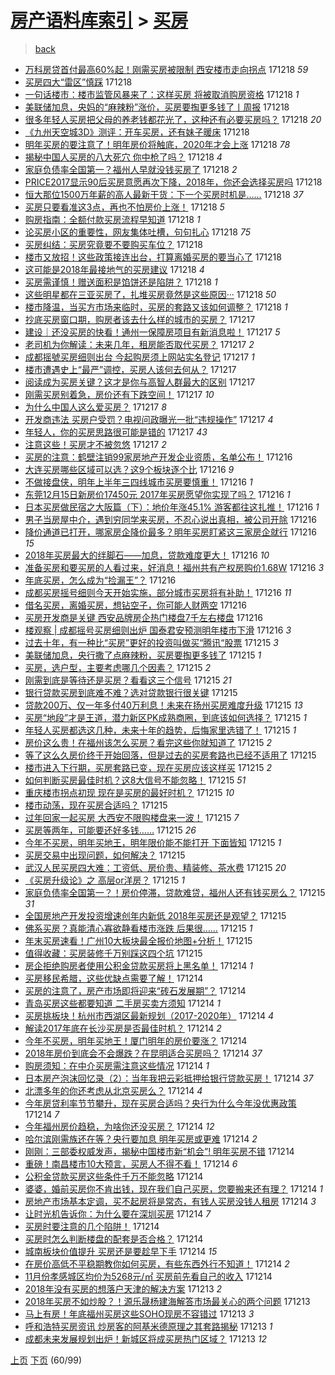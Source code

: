 [房产语料库索引](../../README.md)  > [买房](买房.md)
====
> [back](../README.md)

- [万科房贷首付最高60%起！刚需买房被限制 西安楼市走向拐点](http://jkwz.applinzi.com/ittc/7048409667221324817.html#%E4%B8%87%E7%A7%91%E6%88%BF%E8%B4%B7%E9%A6%96%E4%BB%98%E6%9C%80%E9%AB%9860%25%E8%B5%B7%EF%BC%81%E5%88%9A%E9%9C%80%E4%B9%B0%E6%88%BF%E8%A2%AB%E9%99%90%E5%88%B6+%E8%A5%BF%E5%AE%89%E6%A5%BC%E5%B8%82%E8%B5%B0%E5%90%91%E6%8B%90%E7%82%B9) 171218 *59* 
- [买房四大“雷区”慎踩](http://jkwz.applinzi.com/ittc/7048453755056423953.html#%E4%B9%B0%E6%88%BF%E5%9B%9B%E5%A4%A7%E2%80%9C%E9%9B%B7%E5%8C%BA%E2%80%9D%E6%85%8E%E8%B8%A9) 171218  
- [一句话楼市：楼市监管风暴来了：这样买房 将被取消购房资格](http://jkwz.applinzi.com/ittc/7048443261163668496.html#%E4%B8%80%E5%8F%A5%E8%AF%9D%E6%A5%BC%E5%B8%82%EF%BC%9A%E6%A5%BC%E5%B8%82%E7%9B%91%E7%AE%A1%E9%A3%8E%E6%9A%B4%E6%9D%A5%E4%BA%86%EF%BC%9A%E8%BF%99%E6%A0%B7%E4%B9%B0%E6%88%BF+%E5%B0%86%E8%A2%AB%E5%8F%96%E6%B6%88%E8%B4%AD%E6%88%BF%E8%B5%84%E6%A0%BC) 171218 *1* 
- [美联储加息，央妈的“麻辣粉”涨价，买房要掏更多钱了丨周报](http://jkwz.applinzi.com/ittc/7048438926723777552.html#%E7%BE%8E%E8%81%94%E5%82%A8%E5%8A%A0%E6%81%AF%EF%BC%8C%E5%A4%AE%E5%A6%88%E7%9A%84%E2%80%9C%E9%BA%BB%E8%BE%A3%E7%B2%89%E2%80%9D%E6%B6%A8%E4%BB%B7%EF%BC%8C%E4%B9%B0%E6%88%BF%E8%A6%81%E6%8E%8F%E6%9B%B4%E5%A4%9A%E9%92%B1%E4%BA%86%E4%B8%A8%E5%91%A8%E6%8A%A5) 171218  
- [很多年轻人买房把父母的养老钱都花光了，这种还有必要买房吗？](http://jkwz.applinzi.com/ittc/7048434488206427153.html#%E5%BE%88%E5%A4%9A%E5%B9%B4%E8%BD%BB%E4%BA%BA%E4%B9%B0%E6%88%BF%E6%8A%8A%E7%88%B6%E6%AF%8D%E7%9A%84%E5%85%BB%E8%80%81%E9%92%B1%E9%83%BD%E8%8A%B1%E5%85%89%E4%BA%86%EF%BC%8C%E8%BF%99%E7%A7%8D%E8%BF%98%E6%9C%89%E5%BF%85%E8%A6%81%E4%B9%B0%E6%88%BF%E5%90%97%EF%BC%9F) 171218 *20* 
- [《九州天空城3D》测评：开车买房，还有妹子暖床](http://jkwz.applinzi.com/ittc/7048421629405692945.html#%E3%80%8A%E4%B9%9D%E5%B7%9E%E5%A4%A9%E7%A9%BA%E5%9F%8E3D%E3%80%8B%E6%B5%8B%E8%AF%84%EF%BC%9A%E5%BC%80%E8%BD%A6%E4%B9%B0%E6%88%BF%EF%BC%8C%E8%BF%98%E6%9C%89%E5%A6%B9%E5%AD%90%E6%9A%96%E5%BA%8A) 171218  
- [明年买房的要注意了！明年房价将触底，2020年才会上涨](http://jkwz.applinzi.com/ittc/7048418260251313169.html#%E6%98%8E%E5%B9%B4%E4%B9%B0%E6%88%BF%E7%9A%84%E8%A6%81%E6%B3%A8%E6%84%8F%E4%BA%86%EF%BC%81%E6%98%8E%E5%B9%B4%E6%88%BF%E4%BB%B7%E5%B0%86%E8%A7%A6%E5%BA%95%EF%BC%8C2020%E5%B9%B4%E6%89%8D%E4%BC%9A%E4%B8%8A%E6%B6%A8) 171218 *78* 
- [揭秘中国人买房的八大死穴 你中枪了吗？](http://jkwz.applinzi.com/ittc/7048413788557018128.html#%E6%8F%AD%E7%A7%98%E4%B8%AD%E5%9B%BD%E4%BA%BA%E4%B9%B0%E6%88%BF%E7%9A%84%E5%85%AB%E5%A4%A7%E6%AD%BB%E7%A9%B4+%E4%BD%A0%E4%B8%AD%E6%9E%AA%E4%BA%86%E5%90%97%EF%BC%9F) 171218 *4* 
- [家庭负债率全国第一？福州人早就没钱买房了](http://jkwz.applinzi.com/ittc/7048393325374080017.html#%E5%AE%B6%E5%BA%AD%E8%B4%9F%E5%80%BA%E7%8E%87%E5%85%A8%E5%9B%BD%E7%AC%AC%E4%B8%80%EF%BC%9F%E7%A6%8F%E5%B7%9E%E4%BA%BA%E6%97%A9%E5%B0%B1%E6%B2%A1%E9%92%B1%E4%B9%B0%E6%88%BF%E4%BA%86) 171218 *2* 
- [PRICE2017显示90后买房意愿再次下降，2018年，你还会选择买房吗](http://jkwz.applinzi.com/ittc/7048387809545552913.html#PRICE2017%E6%98%BE%E7%A4%BA90%E5%90%8E%E4%B9%B0%E6%88%BF%E6%84%8F%E6%84%BF%E5%86%8D%E6%AC%A1%E4%B8%8B%E9%99%8D%EF%BC%8C2018%E5%B9%B4%EF%BC%8C%E4%BD%A0%E8%BF%98%E4%BC%9A%E9%80%89%E6%8B%A9%E4%B9%B0%E6%88%BF%E5%90%97) 171218  
- [恒大那位1500万年薪的高人最新干货：下一个买房时机是……](http://jkwz.applinzi.com/ittc/7048381668446962704.html#%E6%81%92%E5%A4%A7%E9%82%A3%E4%BD%8D1500%E4%B8%87%E5%B9%B4%E8%96%AA%E7%9A%84%E9%AB%98%E4%BA%BA%E6%9C%80%E6%96%B0%E5%B9%B2%E8%B4%A7%EF%BC%9A%E4%B8%8B%E4%B8%80%E4%B8%AA%E4%B9%B0%E6%88%BF%E6%97%B6%E6%9C%BA%E6%98%AF%E2%80%A6%E2%80%A6) 171218 *37* 
- [买房只要看准这3点，再也不怕房价上涨！](http://jkwz.applinzi.com/ittc/7048363225798673425.html#%E4%B9%B0%E6%88%BF%E5%8F%AA%E8%A6%81%E7%9C%8B%E5%87%86%E8%BF%993%E7%82%B9%EF%BC%8C%E5%86%8D%E4%B9%9F%E4%B8%8D%E6%80%95%E6%88%BF%E4%BB%B7%E4%B8%8A%E6%B6%A8%EF%BC%81) 171218 *5* 
- [购房指南：全额付款买房流程早知道](http://jkwz.applinzi.com/ittc/7048370909570663440.html#%E8%B4%AD%E6%88%BF%E6%8C%87%E5%8D%97%EF%BC%9A%E5%85%A8%E9%A2%9D%E4%BB%98%E6%AC%BE%E4%B9%B0%E6%88%BF%E6%B5%81%E7%A8%8B%E6%97%A9%E7%9F%A5%E9%81%93) 171218 *1* 
- [论买房小区的重要性，网友集体吐槽，句句扎心](http://jkwz.applinzi.com/ittc/7048370813923755024.html#%E8%AE%BA%E4%B9%B0%E6%88%BF%E5%B0%8F%E5%8C%BA%E7%9A%84%E9%87%8D%E8%A6%81%E6%80%A7%EF%BC%8C%E7%BD%91%E5%8F%8B%E9%9B%86%E4%BD%93%E5%90%90%E6%A7%BD%EF%BC%8C%E5%8F%A5%E5%8F%A5%E6%89%8E%E5%BF%83) 171218 *75* 
- [买房纠结：买房究竟要不要购买车位？](http://jkwz.applinzi.com/ittc/7048368209843979280.html#%E4%B9%B0%E6%88%BF%E7%BA%A0%E7%BB%93%EF%BC%9A%E4%B9%B0%E6%88%BF%E7%A9%B6%E7%AB%9F%E8%A6%81%E4%B8%8D%E8%A6%81%E8%B4%AD%E4%B9%B0%E8%BD%A6%E4%BD%8D%EF%BC%9F) 171218  
- [楼市又放招！这些政策接连出台，打算离婚买房的要当心了](http://jkwz.applinzi.com/ittc/7048368003048014864.html#%E6%A5%BC%E5%B8%82%E5%8F%88%E6%94%BE%E6%8B%9B%EF%BC%81%E8%BF%99%E4%BA%9B%E6%94%BF%E7%AD%96%E6%8E%A5%E8%BF%9E%E5%87%BA%E5%8F%B0%EF%BC%8C%E6%89%93%E7%AE%97%E7%A6%BB%E5%A9%9A%E4%B9%B0%E6%88%BF%E7%9A%84%E8%A6%81%E5%BD%93%E5%BF%83%E4%BA%86) 171218  
- [这可能是2018年最接地气的买房建议](http://jkwz.applinzi.com/ittc/7048360905375482896.html#%E8%BF%99%E5%8F%AF%E8%83%BD%E6%98%AF2018%E5%B9%B4%E6%9C%80%E6%8E%A5%E5%9C%B0%E6%B0%94%E7%9A%84%E4%B9%B0%E6%88%BF%E5%BB%BA%E8%AE%AE) 171218 *4* 
- [买房需谨慎！赠送面积是馅饼还是陷阱？](http://jkwz.applinzi.com/ittc/7048359798246999056.html#%E4%B9%B0%E6%88%BF%E9%9C%80%E8%B0%A8%E6%85%8E%EF%BC%81%E8%B5%A0%E9%80%81%E9%9D%A2%E7%A7%AF%E6%98%AF%E9%A6%85%E9%A5%BC%E8%BF%98%E6%98%AF%E9%99%B7%E9%98%B1%EF%BC%9F) 171218 *1* 
- [这些明星都在三亚买房了，扎堆买房竟然是这些原因···](http://jkwz.applinzi.com/ittc/7048354072199955472.html#%E8%BF%99%E4%BA%9B%E6%98%8E%E6%98%9F%E9%83%BD%E5%9C%A8%E4%B8%89%E4%BA%9A%E4%B9%B0%E6%88%BF%E4%BA%86%EF%BC%8C%E6%89%8E%E5%A0%86%E4%B9%B0%E6%88%BF%E7%AB%9F%E7%84%B6%E6%98%AF%E8%BF%99%E4%BA%9B%E5%8E%9F%E5%9B%A0%C2%B7%C2%B7%C2%B7) 171218 *50* 
- [楼市降温，当买方市场来临时，买房的套路又该如何调整？](http://jkwz.applinzi.com/ittc/7048198325080163344.html#%E6%A5%BC%E5%B8%82%E9%99%8D%E6%B8%A9%EF%BC%8C%E5%BD%93%E4%B9%B0%E6%96%B9%E5%B8%82%E5%9C%BA%E6%9D%A5%E4%B8%B4%E6%97%B6%EF%BC%8C%E4%B9%B0%E6%88%BF%E7%9A%84%E5%A5%97%E8%B7%AF%E5%8F%88%E8%AF%A5%E5%A6%82%E4%BD%95%E8%B0%83%E6%95%B4%EF%BC%9F) 171218 *1* 
- [抄底买房窗口期，购房者该去什么样的城市的买房？](http://jkwz.applinzi.com/ittc/7048157563311358992.html#%E6%8A%84%E5%BA%95%E4%B9%B0%E6%88%BF%E7%AA%97%E5%8F%A3%E6%9C%9F%EF%BC%8C%E8%B4%AD%E6%88%BF%E8%80%85%E8%AF%A5%E5%8E%BB%E4%BB%80%E4%B9%88%E6%A0%B7%E7%9A%84%E5%9F%8E%E5%B8%82%E7%9A%84%E4%B9%B0%E6%88%BF%EF%BC%9F) 171217  
- [建设｜还没买房的快看！通州一保障房项目有新消息啦！](http://jkwz.applinzi.com/ittc/7048151728153691153.html#%E5%BB%BA%E8%AE%BE%EF%BD%9C%E8%BF%98%E6%B2%A1%E4%B9%B0%E6%88%BF%E7%9A%84%E5%BF%AB%E7%9C%8B%EF%BC%81%E9%80%9A%E5%B7%9E%E4%B8%80%E4%BF%9D%E9%9A%9C%E6%88%BF%E9%A1%B9%E7%9B%AE%E6%9C%89%E6%96%B0%E6%B6%88%E6%81%AF%E5%95%A6%EF%BC%81) 171217 *5* 
- [老司机为你解读：未来几年，租房能否取代买房？](http://jkwz.applinzi.com/ittc/7048115169215906832.html#%E8%80%81%E5%8F%B8%E6%9C%BA%E4%B8%BA%E4%BD%A0%E8%A7%A3%E8%AF%BB%EF%BC%9A%E6%9C%AA%E6%9D%A5%E5%87%A0%E5%B9%B4%EF%BC%8C%E7%A7%9F%E6%88%BF%E8%83%BD%E5%90%A6%E5%8F%96%E4%BB%A3%E4%B9%B0%E6%88%BF%EF%BC%9F) 171217 *2* 
- [成都摇號买房细则出台 今起购房须上网站实名登记](http://jkwz.applinzi.com/ittc/7048089420350096401.html#%E6%88%90%E9%83%BD%E6%91%87%E8%99%9F%E4%B9%B0%E6%88%BF%E7%BB%86%E5%88%99%E5%87%BA%E5%8F%B0+%E4%BB%8A%E8%B5%B7%E8%B4%AD%E6%88%BF%E9%A1%BB%E4%B8%8A%E7%BD%91%E7%AB%99%E5%AE%9E%E5%90%8D%E7%99%BB%E8%AE%B0) 171217 *1* 
- [楼市遭遇史上“最严”调控，买房人该何去何从？](http://jkwz.applinzi.com/ittc/7048080761771525136.html#%E6%A5%BC%E5%B8%82%E9%81%AD%E9%81%87%E5%8F%B2%E4%B8%8A%E2%80%9C%E6%9C%80%E4%B8%A5%E2%80%9D%E8%B0%83%E6%8E%A7%EF%BC%8C%E4%B9%B0%E6%88%BF%E4%BA%BA%E8%AF%A5%E4%BD%95%E5%8E%BB%E4%BD%95%E4%BB%8E%EF%BC%9F) 171217  
- [阅读成为买房关键？这才是你与高智人群最大的区别](http://jkwz.applinzi.com/ittc/7048068711271891984.html#%E9%98%85%E8%AF%BB%E6%88%90%E4%B8%BA%E4%B9%B0%E6%88%BF%E5%85%B3%E9%94%AE%EF%BC%9F%E8%BF%99%E6%89%8D%E6%98%AF%E4%BD%A0%E4%B8%8E%E9%AB%98%E6%99%BA%E4%BA%BA%E7%BE%A4%E6%9C%80%E5%A4%A7%E7%9A%84%E5%8C%BA%E5%88%AB) 171217  
- [刚需买房别着急，房价还有下跌空间！](http://jkwz.applinzi.com/ittc/7048059057728914449.html#%E5%88%9A%E9%9C%80%E4%B9%B0%E6%88%BF%E5%88%AB%E7%9D%80%E6%80%A5%EF%BC%8C%E6%88%BF%E4%BB%B7%E8%BF%98%E6%9C%89%E4%B8%8B%E8%B7%8C%E7%A9%BA%E9%97%B4%EF%BC%81) 171217 *10* 
- [为什么中国人这么爱买房？](http://jkwz.applinzi.com/ittc/7046526935679632401.html#%E4%B8%BA%E4%BB%80%E4%B9%88%E4%B8%AD%E5%9B%BD%E4%BA%BA%E8%BF%99%E4%B9%88%E7%88%B1%E4%B9%B0%E6%88%BF%EF%BC%9F) 171217 *8* 
- [开发商违法 买房户受罚？电视问政曝光一批“违规操作”](http://jkwz.applinzi.com/ittc/7047946914778055696.html#%E5%BC%80%E5%8F%91%E5%95%86%E8%BF%9D%E6%B3%95+%E4%B9%B0%E6%88%BF%E6%88%B7%E5%8F%97%E7%BD%9A%EF%BC%9F%E7%94%B5%E8%A7%86%E9%97%AE%E6%94%BF%E6%9B%9D%E5%85%89%E4%B8%80%E6%89%B9%E2%80%9C%E8%BF%9D%E8%A7%84%E6%93%8D%E4%BD%9C%E2%80%9D) 171217 *4* 
- [年轻人，你的买房思路很可能是错的](http://jkwz.applinzi.com/ittc/7047836475503150097.html#%E5%B9%B4%E8%BD%BB%E4%BA%BA%EF%BC%8C%E4%BD%A0%E7%9A%84%E4%B9%B0%E6%88%BF%E6%80%9D%E8%B7%AF%E5%BE%88%E5%8F%AF%E8%83%BD%E6%98%AF%E9%94%99%E7%9A%84) 171217 *43* 
- [注意这些！买房才不被忽悠](http://jkwz.applinzi.com/ittc/7047788647481345040.html#%E6%B3%A8%E6%84%8F%E8%BF%99%E4%BA%9B%EF%BC%81%E4%B9%B0%E6%88%BF%E6%89%8D%E4%B8%8D%E8%A2%AB%E5%BF%BD%E6%82%A0) 171217 *2* 
- [买房的注意：鹤壁注销99家房地产开发企业资质，名单公布！](http://jkwz.applinzi.com/ittc/7047816427896046608.html#%E4%B9%B0%E6%88%BF%E7%9A%84%E6%B3%A8%E6%84%8F%EF%BC%9A%E9%B9%A4%E5%A3%81%E6%B3%A8%E9%94%8099%E5%AE%B6%E6%88%BF%E5%9C%B0%E4%BA%A7%E5%BC%80%E5%8F%91%E4%BC%81%E4%B8%9A%E8%B5%84%E8%B4%A8%EF%BC%8C%E5%90%8D%E5%8D%95%E5%85%AC%E5%B8%83%EF%BC%81) 171216  
- [大连买房哪些区域可以选？这9个板块逐个比](http://jkwz.applinzi.com/ittc/7047802280194081808.html#%E5%A4%A7%E8%BF%9E%E4%B9%B0%E6%88%BF%E5%93%AA%E4%BA%9B%E5%8C%BA%E5%9F%9F%E5%8F%AF%E4%BB%A5%E9%80%89%EF%BC%9F%E8%BF%999%E4%B8%AA%E6%9D%BF%E5%9D%97%E9%80%90%E4%B8%AA%E6%AF%94) 171216 *9* 
- [不做接盘侠，明年上半年三四线城市买房要慎重！](http://jkwz.applinzi.com/ittc/7047782429153035281.html#%E4%B8%8D%E5%81%9A%E6%8E%A5%E7%9B%98%E4%BE%A0%EF%BC%8C%E6%98%8E%E5%B9%B4%E4%B8%8A%E5%8D%8A%E5%B9%B4%E4%B8%89%E5%9B%9B%E7%BA%BF%E5%9F%8E%E5%B8%82%E4%B9%B0%E6%88%BF%E8%A6%81%E6%85%8E%E9%87%8D%EF%BC%81) 171216 *1* 
- [东莞12月15日新房价17450元 2017年买房愿望你实现了吗？](http://jkwz.applinzi.com/ittc/7047758900655293456.html#%E4%B8%9C%E8%8E%9E12%E6%9C%8815%E6%97%A5%E6%96%B0%E6%88%BF%E4%BB%B717450%E5%85%83+2017%E5%B9%B4%E4%B9%B0%E6%88%BF%E6%84%BF%E6%9C%9B%E4%BD%A0%E5%AE%9E%E7%8E%B0%E4%BA%86%E5%90%97%EF%BC%9F) 171216 *1* 
- [日本买房做民宿之大阪篇（下）：地价年涨45.1% 游客都往这扎推！](http://jkwz.applinzi.com/ittc/7047748252823192593.html#%E6%97%A5%E6%9C%AC%E4%B9%B0%E6%88%BF%E5%81%9A%E6%B0%91%E5%AE%BF%E4%B9%8B%E5%A4%A7%E9%98%AA%E7%AF%87%EF%BC%88%E4%B8%8B%EF%BC%89%EF%BC%9A%E5%9C%B0%E4%BB%B7%E5%B9%B4%E6%B6%A845.1%25+%E6%B8%B8%E5%AE%A2%E9%83%BD%E5%BE%80%E8%BF%99%E6%89%8E%E6%8E%A8%EF%BC%81) 171216 *1* 
- [男子当房屋中介，遇到穷同学来买房，不忍心说出真相，被公司开除](http://jkwz.applinzi.com/ittc/7047721353417851921.html#%E7%94%B7%E5%AD%90%E5%BD%93%E6%88%BF%E5%B1%8B%E4%B8%AD%E4%BB%8B%EF%BC%8C%E9%81%87%E5%88%B0%E7%A9%B7%E5%90%8C%E5%AD%A6%E6%9D%A5%E4%B9%B0%E6%88%BF%EF%BC%8C%E4%B8%8D%E5%BF%8D%E5%BF%83%E8%AF%B4%E5%87%BA%E7%9C%9F%E7%9B%B8%EF%BC%8C%E8%A2%AB%E5%85%AC%E5%8F%B8%E5%BC%80%E9%99%A4) 171216  
- [降价通道已打开，哪家房企降价最多？明年买房盯紧这三家房企就行](http://jkwz.applinzi.com/ittc/7047633126136742929.html#%E9%99%8D%E4%BB%B7%E9%80%9A%E9%81%93%E5%B7%B2%E6%89%93%E5%BC%80%EF%BC%8C%E5%93%AA%E5%AE%B6%E6%88%BF%E4%BC%81%E9%99%8D%E4%BB%B7%E6%9C%80%E5%A4%9A%EF%BC%9F%E6%98%8E%E5%B9%B4%E4%B9%B0%E6%88%BF%E7%9B%AF%E7%B4%A7%E8%BF%99%E4%B8%89%E5%AE%B6%E6%88%BF%E4%BC%81%E5%B0%B1%E8%A1%8C) 171216 *15* 
- [2018年买房最大的绊脚石——加息，贷款难度更大！](http://jkwz.applinzi.com/ittc/7047617143040902160.html#2018%E5%B9%B4%E4%B9%B0%E6%88%BF%E6%9C%80%E5%A4%A7%E7%9A%84%E7%BB%8A%E8%84%9A%E7%9F%B3%E2%80%94%E2%80%94%E5%8A%A0%E6%81%AF%EF%BC%8C%E8%B4%B7%E6%AC%BE%E9%9A%BE%E5%BA%A6%E6%9B%B4%E5%A4%A7%EF%BC%81) 171216 *10* 
- [准备买房和要买房的人看过来，好消息！福州共有产权房购价1.68W](http://jkwz.applinzi.com/ittc/7047604292976903184.html#%E5%87%86%E5%A4%87%E4%B9%B0%E6%88%BF%E5%92%8C%E8%A6%81%E4%B9%B0%E6%88%BF%E7%9A%84%E4%BA%BA%E7%9C%8B%E8%BF%87%E6%9D%A5%EF%BC%8C%E5%A5%BD%E6%B6%88%E6%81%AF%EF%BC%81%E7%A6%8F%E5%B7%9E%E5%85%B1%E6%9C%89%E4%BA%A7%E6%9D%83%E6%88%BF%E8%B4%AD%E4%BB%B71.68W) 171216 *3* 
- [年底买房，怎么成为“捡漏王”？](http://jkwz.applinzi.com/ittc/7047600052950795281.html#%E5%B9%B4%E5%BA%95%E4%B9%B0%E6%88%BF%EF%BC%8C%E6%80%8E%E4%B9%88%E6%88%90%E4%B8%BA%E2%80%9C%E6%8D%A1%E6%BC%8F%E7%8E%8B%E2%80%9D%EF%BC%9F) 171216  
- [成都买房摇号细则今天开始实施，部分城市买房将有补助！](http://jkwz.applinzi.com/ittc/7047597779642221584.html#%E6%88%90%E9%83%BD%E4%B9%B0%E6%88%BF%E6%91%87%E5%8F%B7%E7%BB%86%E5%88%99%E4%BB%8A%E5%A4%A9%E5%BC%80%E5%A7%8B%E5%AE%9E%E6%96%BD%EF%BC%8C%E9%83%A8%E5%88%86%E5%9F%8E%E5%B8%82%E4%B9%B0%E6%88%BF%E5%B0%86%E6%9C%89%E8%A1%A5%E5%8A%A9%EF%BC%81) 171216 *11* 
- [借名买房，离婚买房，想钻空子，你可能人财两空](http://jkwz.applinzi.com/ittc/7047593360729048080.html#%E5%80%9F%E5%90%8D%E4%B9%B0%E6%88%BF%EF%BC%8C%E7%A6%BB%E5%A9%9A%E4%B9%B0%E6%88%BF%EF%BC%8C%E6%83%B3%E9%92%BB%E7%A9%BA%E5%AD%90%EF%BC%8C%E4%BD%A0%E5%8F%AF%E8%83%BD%E4%BA%BA%E8%B4%A2%E4%B8%A4%E7%A9%BA) 171216  
- [买房开发商是关键 西安品牌房企热门楼盘7千左右楼盘](http://jkwz.applinzi.com/ittc/7047578787468805137.html#%E4%B9%B0%E6%88%BF%E5%BC%80%E5%8F%91%E5%95%86%E6%98%AF%E5%85%B3%E9%94%AE+%E8%A5%BF%E5%AE%89%E5%93%81%E7%89%8C%E6%88%BF%E4%BC%81%E7%83%AD%E9%97%A8%E6%A5%BC%E7%9B%987%E5%8D%83%E5%B7%A6%E5%8F%B3%E6%A5%BC%E7%9B%98) 171216  
- [楼观察 | 成都摇号买房细则出炉 国泰君安预测明年楼市下滑](http://jkwz.applinzi.com/ittc/7047461982452581393.html#%E6%A5%BC%E8%A7%82%E5%AF%9F+%7C+%E6%88%90%E9%83%BD%E6%91%87%E5%8F%B7%E4%B9%B0%E6%88%BF%E7%BB%86%E5%88%99%E5%87%BA%E7%82%89+%E5%9B%BD%E6%B3%B0%E5%90%9B%E5%AE%89%E9%A2%84%E6%B5%8B%E6%98%8E%E5%B9%B4%E6%A5%BC%E5%B8%82%E4%B8%8B%E6%BB%91) 171216 *3* 
- [过去十年，有一种比“买房”更好的投资叫做买“腾讯“股票](http://jkwz.applinzi.com/ittc/7047341926347441169.html#%E8%BF%87%E5%8E%BB%E5%8D%81%E5%B9%B4%EF%BC%8C%E6%9C%89%E4%B8%80%E7%A7%8D%E6%AF%94%E2%80%9C%E4%B9%B0%E6%88%BF%E2%80%9D%E6%9B%B4%E5%A5%BD%E7%9A%84%E6%8A%95%E8%B5%84%E5%8F%AB%E5%81%9A%E4%B9%B0%E2%80%9C%E8%85%BE%E8%AE%AF%E2%80%9C%E8%82%A1%E7%A5%A8) 171215 *3* 
- [美联储加息，央行撒了点麻辣粉，买房要掏更多钱了](http://jkwz.applinzi.com/ittc/7047436677050532880.html#%E7%BE%8E%E8%81%94%E5%82%A8%E5%8A%A0%E6%81%AF%EF%BC%8C%E5%A4%AE%E8%A1%8C%E6%92%92%E4%BA%86%E7%82%B9%E9%BA%BB%E8%BE%A3%E7%B2%89%EF%BC%8C%E4%B9%B0%E6%88%BF%E8%A6%81%E6%8E%8F%E6%9B%B4%E5%A4%9A%E9%92%B1%E4%BA%86) 171215 *1* 
- [买房，选户型，主要考虑哪几个因素？](http://jkwz.applinzi.com/ittc/7047431272874378256.html#%E4%B9%B0%E6%88%BF%EF%BC%8C%E9%80%89%E6%88%B7%E5%9E%8B%EF%BC%8C%E4%B8%BB%E8%A6%81%E8%80%83%E8%99%91%E5%93%AA%E5%87%A0%E4%B8%AA%E5%9B%A0%E7%B4%A0%EF%BC%9F) 171215 *2* 
- [刚需到底是等待还是买房？看看这三个信号](http://jkwz.applinzi.com/ittc/7047421714164614160.html#%E5%88%9A%E9%9C%80%E5%88%B0%E5%BA%95%E6%98%AF%E7%AD%89%E5%BE%85%E8%BF%98%E6%98%AF%E4%B9%B0%E6%88%BF%EF%BC%9F%E7%9C%8B%E7%9C%8B%E8%BF%99%E4%B8%89%E4%B8%AA%E4%BF%A1%E5%8F%B7) 171215 *21* 
- [银行贷款买房到底难不难？选对贷款银行很关键](http://jkwz.applinzi.com/ittc/7047368683121280016.html#%E9%93%B6%E8%A1%8C%E8%B4%B7%E6%AC%BE%E4%B9%B0%E6%88%BF%E5%88%B0%E5%BA%95%E9%9A%BE%E4%B8%8D%E9%9A%BE%EF%BC%9F%E9%80%89%E5%AF%B9%E8%B4%B7%E6%AC%BE%E9%93%B6%E8%A1%8C%E5%BE%88%E5%85%B3%E9%94%AE) 171215  
- [贷款200万、仅一年多付40万利息！未来在扬州买房难度升级](http://jkwz.applinzi.com/ittc/7047356606939923473.html#%E8%B4%B7%E6%AC%BE200%E4%B8%87%E3%80%81%E4%BB%85%E4%B8%80%E5%B9%B4%E5%A4%9A%E4%BB%9840%E4%B8%87%E5%88%A9%E6%81%AF%EF%BC%81%E6%9C%AA%E6%9D%A5%E5%9C%A8%E6%89%AC%E5%B7%9E%E4%B9%B0%E6%88%BF%E9%9A%BE%E5%BA%A6%E5%8D%87%E7%BA%A7) 171215 *13* 
- [买房“地段”才是王道，潜力新区PK成熟商圈，到底该如何选择？](http://jkwz.applinzi.com/ittc/7047345793445397520.html#%E4%B9%B0%E6%88%BF%E2%80%9C%E5%9C%B0%E6%AE%B5%E2%80%9D%E6%89%8D%E6%98%AF%E7%8E%8B%E9%81%93%EF%BC%8C%E6%BD%9C%E5%8A%9B%E6%96%B0%E5%8C%BAPK%E6%88%90%E7%86%9F%E5%95%86%E5%9C%88%EF%BC%8C%E5%88%B0%E5%BA%95%E8%AF%A5%E5%A6%82%E4%BD%95%E9%80%89%E6%8B%A9%EF%BC%9F) 171215 *1* 
- [年轻人买房都选这几种，未来十年的趋势，后悔家里选错了！](http://jkwz.applinzi.com/ittc/7047337444767171601.html#%E5%B9%B4%E8%BD%BB%E4%BA%BA%E4%B9%B0%E6%88%BF%E9%83%BD%E9%80%89%E8%BF%99%E5%87%A0%E7%A7%8D%EF%BC%8C%E6%9C%AA%E6%9D%A5%E5%8D%81%E5%B9%B4%E7%9A%84%E8%B6%8B%E5%8A%BF%EF%BC%8C%E5%90%8E%E6%82%94%E5%AE%B6%E9%87%8C%E9%80%89%E9%94%99%E4%BA%86%EF%BC%81) 171215 *1* 
- [房价这么贵！在福州该怎么买房？看完这些你就知道了](http://jkwz.applinzi.com/ittc/7047328835912074256.html#%E6%88%BF%E4%BB%B7%E8%BF%99%E4%B9%88%E8%B4%B5%EF%BC%81%E5%9C%A8%E7%A6%8F%E5%B7%9E%E8%AF%A5%E6%80%8E%E4%B9%88%E4%B9%B0%E6%88%BF%EF%BC%9F%E7%9C%8B%E5%AE%8C%E8%BF%99%E4%BA%9B%E4%BD%A0%E5%B0%B1%E7%9F%A5%E9%81%93%E4%BA%86) 171215 *2* 
- [等了这么久房价终于开始回落，但是过去的买房套路也已经不适用了](http://jkwz.applinzi.com/ittc/7047326022662358032.html#%E7%AD%89%E4%BA%86%E8%BF%99%E4%B9%88%E4%B9%85%E6%88%BF%E4%BB%B7%E7%BB%88%E4%BA%8E%E5%BC%80%E5%A7%8B%E5%9B%9E%E8%90%BD%EF%BC%8C%E4%BD%86%E6%98%AF%E8%BF%87%E5%8E%BB%E7%9A%84%E4%B9%B0%E6%88%BF%E5%A5%97%E8%B7%AF%E4%B9%9F%E5%B7%B2%E7%BB%8F%E4%B8%8D%E9%80%82%E7%94%A8%E4%BA%86) 171215  
- [楼市进入下行期，买房套路已变，现在买房应该这样买](http://jkwz.applinzi.com/ittc/7047326022632997904.html#%E6%A5%BC%E5%B8%82%E8%BF%9B%E5%85%A5%E4%B8%8B%E8%A1%8C%E6%9C%9F%EF%BC%8C%E4%B9%B0%E6%88%BF%E5%A5%97%E8%B7%AF%E5%B7%B2%E5%8F%98%EF%BC%8C%E7%8E%B0%E5%9C%A8%E4%B9%B0%E6%88%BF%E5%BA%94%E8%AF%A5%E8%BF%99%E6%A0%B7%E4%B9%B0) 171215 *2* 
- [如何判断买房最佳时机？这8大信号不能忽略！](http://jkwz.applinzi.com/ittc/7047319558279398417.html#%E5%A6%82%E4%BD%95%E5%88%A4%E6%96%AD%E4%B9%B0%E6%88%BF%E6%9C%80%E4%BD%B3%E6%97%B6%E6%9C%BA%EF%BC%9F%E8%BF%998%E5%A4%A7%E4%BF%A1%E5%8F%B7%E4%B8%8D%E8%83%BD%E5%BF%BD%E7%95%A5%EF%BC%81) 171215 *51* 
- [重庆楼市拐点初现 现在是买房的最好时机？](http://jkwz.applinzi.com/ittc/7047311816596653073.html#%E9%87%8D%E5%BA%86%E6%A5%BC%E5%B8%82%E6%8B%90%E7%82%B9%E5%88%9D%E7%8E%B0+%E7%8E%B0%E5%9C%A8%E6%98%AF%E4%B9%B0%E6%88%BF%E7%9A%84%E6%9C%80%E5%A5%BD%E6%97%B6%E6%9C%BA%EF%BC%9F) 171215 *10* 
- [楼市动荡，现在买房合适吗？](http://jkwz.applinzi.com/ittc/7047310940691760144.html#%E6%A5%BC%E5%B8%82%E5%8A%A8%E8%8D%A1%EF%BC%8C%E7%8E%B0%E5%9C%A8%E4%B9%B0%E6%88%BF%E5%90%88%E9%80%82%E5%90%97%EF%BC%9F) 171215  
- [过年回家一起买房 大西安不限购楼盘来一波！](http://jkwz.applinzi.com/ittc/7047308007510115345.html#%E8%BF%87%E5%B9%B4%E5%9B%9E%E5%AE%B6%E4%B8%80%E8%B5%B7%E4%B9%B0%E6%88%BF+%E5%A4%A7%E8%A5%BF%E5%AE%89%E4%B8%8D%E9%99%90%E8%B4%AD%E6%A5%BC%E7%9B%98%E6%9D%A5%E4%B8%80%E6%B3%A2%EF%BC%81) 171215 *7* 
- [买房等两年，可能要还好多钱……](http://jkwz.applinzi.com/ittc/7047264994016625681.html#%E4%B9%B0%E6%88%BF%E7%AD%89%E4%B8%A4%E5%B9%B4%EF%BC%8C%E5%8F%AF%E8%83%BD%E8%A6%81%E8%BF%98%E5%A5%BD%E5%A4%9A%E9%92%B1%E2%80%A6%E2%80%A6) 171215 *26* 
- [今年不买房，明年买地王，明年限价能不能打开 下面皆知](http://jkwz.applinzi.com/ittc/7047262311415284752.html#%E4%BB%8A%E5%B9%B4%E4%B8%8D%E4%B9%B0%E6%88%BF%EF%BC%8C%E6%98%8E%E5%B9%B4%E4%B9%B0%E5%9C%B0%E7%8E%8B%EF%BC%8C%E6%98%8E%E5%B9%B4%E9%99%90%E4%BB%B7%E8%83%BD%E4%B8%8D%E8%83%BD%E6%89%93%E5%BC%80+%E4%B8%8B%E9%9D%A2%E7%9A%86%E7%9F%A5) 171215 *1* 
- [买房交易中出现问题，如何解决？](http://jkwz.applinzi.com/ittc/7047256697159025680.html#%E4%B9%B0%E6%88%BF%E4%BA%A4%E6%98%93%E4%B8%AD%E5%87%BA%E7%8E%B0%E9%97%AE%E9%A2%98%EF%BC%8C%E5%A6%82%E4%BD%95%E8%A7%A3%E5%86%B3%EF%BC%9F) 171215  
- [武汉人民买房四大难：工资低、房价贵、精装修、茶水费](http://jkwz.applinzi.com/ittc/7047253261680116753.html#%E6%AD%A6%E6%B1%89%E4%BA%BA%E6%B0%91%E4%B9%B0%E6%88%BF%E5%9B%9B%E5%A4%A7%E9%9A%BE%EF%BC%9A%E5%B7%A5%E8%B5%84%E4%BD%8E%E3%80%81%E6%88%BF%E4%BB%B7%E8%B4%B5%E3%80%81%E7%B2%BE%E8%A3%85%E4%BF%AE%E3%80%81%E8%8C%B6%E6%B0%B4%E8%B4%B9) 171215 *20* 
- [《买房升级论》之 高层or洋房？](http://jkwz.applinzi.com/ittc/7047252377176900625.html#%E3%80%8A%E4%B9%B0%E6%88%BF%E5%8D%87%E7%BA%A7%E8%AE%BA%E3%80%8B%E4%B9%8B+%E9%AB%98%E5%B1%82or%E6%B4%8B%E6%88%BF%EF%BC%9F) 171215 *1* 
- [家庭负债率全国第一？！房价停滞，贷款难贷，福州人还有钱买房么？](http://jkwz.applinzi.com/ittc/7047236606430282769.html#%E5%AE%B6%E5%BA%AD%E8%B4%9F%E5%80%BA%E7%8E%87%E5%85%A8%E5%9B%BD%E7%AC%AC%E4%B8%80%EF%BC%9F%EF%BC%81%E6%88%BF%E4%BB%B7%E5%81%9C%E6%BB%9E%EF%BC%8C%E8%B4%B7%E6%AC%BE%E9%9A%BE%E8%B4%B7%EF%BC%8C%E7%A6%8F%E5%B7%9E%E4%BA%BA%E8%BF%98%E6%9C%89%E9%92%B1%E4%B9%B0%E6%88%BF%E4%B9%88%EF%BC%9F) 171215 *31* 
- [全国房地产开发投资增速创年内新低 2018年买房还是观望？](http://jkwz.applinzi.com/ittc/7047236041419785232.html#%E5%85%A8%E5%9B%BD%E6%88%BF%E5%9C%B0%E4%BA%A7%E5%BC%80%E5%8F%91%E6%8A%95%E8%B5%84%E5%A2%9E%E9%80%9F%E5%88%9B%E5%B9%B4%E5%86%85%E6%96%B0%E4%BD%8E+2018%E5%B9%B4%E4%B9%B0%E6%88%BF%E8%BF%98%E6%98%AF%E8%A7%82%E6%9C%9B%EF%BC%9F) 171215  
- [佛系买房？真能清心寡欲静看楼市涨跌 后果很……](http://jkwz.applinzi.com/ittc/7047232453951898640.html#%E4%BD%9B%E7%B3%BB%E4%B9%B0%E6%88%BF%EF%BC%9F%E7%9C%9F%E8%83%BD%E6%B8%85%E5%BF%83%E5%AF%A1%E6%AC%B2%E9%9D%99%E7%9C%8B%E6%A5%BC%E5%B8%82%E6%B6%A8%E8%B7%8C+%E5%90%8E%E6%9E%9C%E5%BE%88%E2%80%A6%E2%80%A6) 171215 *1* 
- [年末买房速看！广州10大板块最全报价地图+分析！](http://jkwz.applinzi.com/ittc/7047197159600948241.html#%E5%B9%B4%E6%9C%AB%E4%B9%B0%E6%88%BF%E9%80%9F%E7%9C%8B%EF%BC%81%E5%B9%BF%E5%B7%9E10%E5%A4%A7%E6%9D%BF%E5%9D%97%E6%9C%80%E5%85%A8%E6%8A%A5%E4%BB%B7%E5%9C%B0%E5%9B%BE%2B%E5%88%86%E6%9E%90%EF%BC%81) 171215  
- [值得收藏：买房装修千万别踩这四个坑](http://jkwz.applinzi.com/ittc/7047126605585974288.html#%E5%80%BC%E5%BE%97%E6%94%B6%E8%97%8F%EF%BC%9A%E4%B9%B0%E6%88%BF%E8%A3%85%E4%BF%AE%E5%8D%83%E4%B8%87%E5%88%AB%E8%B8%A9%E8%BF%99%E5%9B%9B%E4%B8%AA%E5%9D%91) 171215  
- [房企拒绝购房者使用公积金贷款买房将上黑名单！](http://jkwz.applinzi.com/ittc/7046997244492907536.html#%E6%88%BF%E4%BC%81%E6%8B%92%E7%BB%9D%E8%B4%AD%E6%88%BF%E8%80%85%E4%BD%BF%E7%94%A8%E5%85%AC%E7%A7%AF%E9%87%91%E8%B4%B7%E6%AC%BE%E4%B9%B0%E6%88%BF%E5%B0%86%E4%B8%8A%E9%BB%91%E5%90%8D%E5%8D%95%EF%BC%81) 171214 *1* 
- [买房移民希腊，这些优缺点需要了解！](http://jkwz.applinzi.com/ittc/7046989520367518737.html#%E4%B9%B0%E6%88%BF%E7%A7%BB%E6%B0%91%E5%B8%8C%E8%85%8A%EF%BC%8C%E8%BF%99%E4%BA%9B%E4%BC%98%E7%BC%BA%E7%82%B9%E9%9C%80%E8%A6%81%E4%BA%86%E8%A7%A3%EF%BC%81) 171214  
- [买房的注意了，房产市场即将迎来“砖石发展期”？](http://jkwz.applinzi.com/ittc/7046985215866569745.html#%E4%B9%B0%E6%88%BF%E7%9A%84%E6%B3%A8%E6%84%8F%E4%BA%86%EF%BC%8C%E6%88%BF%E4%BA%A7%E5%B8%82%E5%9C%BA%E5%8D%B3%E5%B0%86%E8%BF%8E%E6%9D%A5%E2%80%9C%E7%A0%96%E7%9F%B3%E5%8F%91%E5%B1%95%E6%9C%9F%E2%80%9D%EF%BC%9F) 171214  
- [青岛买房这些都要知道 二手房买卖方须知](http://jkwz.applinzi.com/ittc/7046976787580453905.html#%E9%9D%92%E5%B2%9B%E4%B9%B0%E6%88%BF%E8%BF%99%E4%BA%9B%E9%83%BD%E8%A6%81%E7%9F%A5%E9%81%93+%E4%BA%8C%E6%89%8B%E6%88%BF%E4%B9%B0%E5%8D%96%E6%96%B9%E9%A1%BB%E7%9F%A5) 171214 *1* 
- [买房挑板块！杭州市西湖区最新规划（2017-2020年）](http://jkwz.applinzi.com/ittc/7046975235360818192.html#%E4%B9%B0%E6%88%BF%E6%8C%91%E6%9D%BF%E5%9D%97%EF%BC%81%E6%9D%AD%E5%B7%9E%E5%B8%82%E8%A5%BF%E6%B9%96%E5%8C%BA%E6%9C%80%E6%96%B0%E8%A7%84%E5%88%92%EF%BC%882017-2020%E5%B9%B4%EF%BC%89) 171214 *4* 
- [解读2017年底在长沙买房是否最佳时机？](http://jkwz.applinzi.com/ittc/7046963695517697041.html#%E8%A7%A3%E8%AF%BB2017%E5%B9%B4%E5%BA%95%E5%9C%A8%E9%95%BF%E6%B2%99%E4%B9%B0%E6%88%BF%E6%98%AF%E5%90%A6%E6%9C%80%E4%BD%B3%E6%97%B6%E6%9C%BA%EF%BC%9F) 171214 *2* 
- [今年不买房，明年买地王！厦门明年的房价要涨？](http://jkwz.applinzi.com/ittc/7046962003627738128.html#%E4%BB%8A%E5%B9%B4%E4%B8%8D%E4%B9%B0%E6%88%BF%EF%BC%8C%E6%98%8E%E5%B9%B4%E4%B9%B0%E5%9C%B0%E7%8E%8B%EF%BC%81%E5%8E%A6%E9%97%A8%E6%98%8E%E5%B9%B4%E7%9A%84%E6%88%BF%E4%BB%B7%E8%A6%81%E6%B6%A8%EF%BC%9F) 171214  
- [2018年房价到底会不会爆跌？在昆明适合买房吗？](http://jkwz.applinzi.com/ittc/7046900086502589456.html#2018%E5%B9%B4%E6%88%BF%E4%BB%B7%E5%88%B0%E5%BA%95%E4%BC%9A%E4%B8%8D%E4%BC%9A%E7%88%86%E8%B7%8C%EF%BC%9F%E5%9C%A8%E6%98%86%E6%98%8E%E9%80%82%E5%90%88%E4%B9%B0%E6%88%BF%E5%90%97%EF%BC%9F) 171214 *37* 
- [购房须知：在中介买房需注意这些情况](http://jkwz.applinzi.com/ittc/7046894091214783505.html#%E8%B4%AD%E6%88%BF%E9%A1%BB%E7%9F%A5%EF%BC%9A%E5%9C%A8%E4%B8%AD%E4%BB%8B%E4%B9%B0%E6%88%BF%E9%9C%80%E6%B3%A8%E6%84%8F%E8%BF%99%E4%BA%9B%E6%83%85%E5%86%B5) 171214 *1* 
- [日本房产泡沫回忆录（2）：当年我把云彩抵押给银行贷款买房！](http://jkwz.applinzi.com/ittc/7046892730133775377.html#%E6%97%A5%E6%9C%AC%E6%88%BF%E4%BA%A7%E6%B3%A1%E6%B2%AB%E5%9B%9E%E5%BF%86%E5%BD%95%EF%BC%882%EF%BC%89%EF%BC%9A%E5%BD%93%E5%B9%B4%E6%88%91%E6%8A%8A%E4%BA%91%E5%BD%A9%E6%8A%B5%E6%8A%BC%E7%BB%99%E9%93%B6%E8%A1%8C%E8%B4%B7%E6%AC%BE%E4%B9%B0%E6%88%BF%EF%BC%81) 171214 *37* 
- [北漂多年的你还考虑从北京买房么？](http://jkwz.applinzi.com/ittc/7017689007679603729.html#%E5%8C%97%E6%BC%82%E5%A4%9A%E5%B9%B4%E7%9A%84%E4%BD%A0%E8%BF%98%E8%80%83%E8%99%91%E4%BB%8E%E5%8C%97%E4%BA%AC%E4%B9%B0%E6%88%BF%E4%B9%88%EF%BC%9F) 171214 *4* 
- [今年房贷利率节节攀升，现在买房合适吗？央行为什么今年没优惠政策](http://jkwz.applinzi.com/ittc/7046886836012581905.html#%E4%BB%8A%E5%B9%B4%E6%88%BF%E8%B4%B7%E5%88%A9%E7%8E%87%E8%8A%82%E8%8A%82%E6%94%80%E5%8D%87%EF%BC%8C%E7%8E%B0%E5%9C%A8%E4%B9%B0%E6%88%BF%E5%90%88%E9%80%82%E5%90%97%EF%BC%9F%E5%A4%AE%E8%A1%8C%E4%B8%BA%E4%BB%80%E4%B9%88%E4%BB%8A%E5%B9%B4%E6%B2%A1%E4%BC%98%E6%83%A0%E6%94%BF%E7%AD%96) 171214 *7* 
- [今年福州房价趋稳，为啥你还没买房？](http://jkwz.applinzi.com/ittc/7046884633763906576.html#%E4%BB%8A%E5%B9%B4%E7%A6%8F%E5%B7%9E%E6%88%BF%E4%BB%B7%E8%B6%8B%E7%A8%B3%EF%BC%8C%E4%B8%BA%E5%95%A5%E4%BD%A0%E8%BF%98%E6%B2%A1%E4%B9%B0%E6%88%BF%EF%BC%9F) 171214 *12* 
- [哈尔滨刚需族还在等？央行要加息 明年买房或更难](http://jkwz.applinzi.com/ittc/7046883606436250641.html#%E5%93%88%E5%B0%94%E6%BB%A8%E5%88%9A%E9%9C%80%E6%97%8F%E8%BF%98%E5%9C%A8%E7%AD%89%EF%BC%9F%E5%A4%AE%E8%A1%8C%E8%A6%81%E5%8A%A0%E6%81%AF+%E6%98%8E%E5%B9%B4%E4%B9%B0%E6%88%BF%E6%88%96%E6%9B%B4%E9%9A%BE) 171214 *2* 
- [刚刚：三部委权威发声，揭秘中国楼市新“机会”! 明年买房不错](http://jkwz.applinzi.com/ittc/7046883185181328400.html#%E5%88%9A%E5%88%9A%EF%BC%9A%E4%B8%89%E9%83%A8%E5%A7%94%E6%9D%83%E5%A8%81%E5%8F%91%E5%A3%B0%EF%BC%8C%E6%8F%AD%E7%A7%98%E4%B8%AD%E5%9B%BD%E6%A5%BC%E5%B8%82%E6%96%B0%E2%80%9C%E6%9C%BA%E4%BC%9A%E2%80%9D%21+%E6%98%8E%E5%B9%B4%E4%B9%B0%E6%88%BF%E4%B8%8D%E9%94%99) 171214  
- [重磅！南昌楼市10大预言，买房人不得不看！](http://jkwz.applinzi.com/ittc/7046607627771970576.html#%E9%87%8D%E7%A3%85%EF%BC%81%E5%8D%97%E6%98%8C%E6%A5%BC%E5%B8%8210%E5%A4%A7%E9%A2%84%E8%A8%80%EF%BC%8C%E4%B9%B0%E6%88%BF%E4%BA%BA%E4%B8%8D%E5%BE%97%E4%B8%8D%E7%9C%8B%EF%BC%81) 171214 *6* 
- [公积金贷款买房这些条件千万不能忽略](http://jkwz.applinzi.com/ittc/7046878003152290833.html#%E5%85%AC%E7%A7%AF%E9%87%91%E8%B4%B7%E6%AC%BE%E4%B9%B0%E6%88%BF%E8%BF%99%E4%BA%9B%E6%9D%A1%E4%BB%B6%E5%8D%83%E4%B8%87%E4%B8%8D%E8%83%BD%E5%BF%BD%E7%95%A5) 171214  
- [婆婆，婚前买房你不肯出钱，现在我们自己买房，您要搬来还有理？](http://jkwz.applinzi.com/ittc/7046862614787785745.html#%E5%A9%86%E5%A9%86%EF%BC%8C%E5%A9%9A%E5%89%8D%E4%B9%B0%E6%88%BF%E4%BD%A0%E4%B8%8D%E8%82%AF%E5%87%BA%E9%92%B1%EF%BC%8C%E7%8E%B0%E5%9C%A8%E6%88%91%E4%BB%AC%E8%87%AA%E5%B7%B1%E4%B9%B0%E6%88%BF%EF%BC%8C%E6%82%A8%E8%A6%81%E6%90%AC%E6%9D%A5%E8%BF%98%E6%9C%89%E7%90%86%EF%BC%9F) 171214 *1* 
- [房地产市场基本定调，买不起房将是常态，有钱人买房没钱人租房](http://jkwz.applinzi.com/ittc/7046674183138837521.html#%E6%88%BF%E5%9C%B0%E4%BA%A7%E5%B8%82%E5%9C%BA%E5%9F%BA%E6%9C%AC%E5%AE%9A%E8%B0%83%EF%BC%8C%E4%B9%B0%E4%B8%8D%E8%B5%B7%E6%88%BF%E5%B0%86%E6%98%AF%E5%B8%B8%E6%80%81%EF%BC%8C%E6%9C%89%E9%92%B1%E4%BA%BA%E4%B9%B0%E6%88%BF%E6%B2%A1%E9%92%B1%E4%BA%BA%E7%A7%9F%E6%88%BF) 171214 *3* 
- [让时光机告诉你：为什么要在深圳买房](http://jkwz.applinzi.com/ittc/7046864675029910545.html#%E8%AE%A9%E6%97%B6%E5%85%89%E6%9C%BA%E5%91%8A%E8%AF%89%E4%BD%A0%EF%BC%9A%E4%B8%BA%E4%BB%80%E4%B9%88%E8%A6%81%E5%9C%A8%E6%B7%B1%E5%9C%B3%E4%B9%B0%E6%88%BF) 171214 *7* 
- [买房时要注意的几个陷阱！](http://jkwz.applinzi.com/ittc/7046863268725916688.html#%E4%B9%B0%E6%88%BF%E6%97%B6%E8%A6%81%E6%B3%A8%E6%84%8F%E7%9A%84%E5%87%A0%E4%B8%AA%E9%99%B7%E9%98%B1%EF%BC%81) 171214  
- [买房时怎么判断楼盘的配套是否合格？](http://jkwz.applinzi.com/ittc/7046863155576177680.html#%E4%B9%B0%E6%88%BF%E6%97%B6%E6%80%8E%E4%B9%88%E5%88%A4%E6%96%AD%E6%A5%BC%E7%9B%98%E7%9A%84%E9%85%8D%E5%A5%97%E6%98%AF%E5%90%A6%E5%90%88%E6%A0%BC%EF%BC%9F) 171214  
- [城南板块价值提升 买房还是要趁早下手](http://jkwz.applinzi.com/ittc/7046860006593397777.html#%E5%9F%8E%E5%8D%97%E6%9D%BF%E5%9D%97%E4%BB%B7%E5%80%BC%E6%8F%90%E5%8D%87+%E4%B9%B0%E6%88%BF%E8%BF%98%E6%98%AF%E8%A6%81%E8%B6%81%E6%97%A9%E4%B8%8B%E6%89%8B) 171214 *15* 
- [在房价高低不平稳期教你如何买房，有些东西外行不知道！](http://jkwz.applinzi.com/ittc/7046855208179598352.html#%E5%9C%A8%E6%88%BF%E4%BB%B7%E9%AB%98%E4%BD%8E%E4%B8%8D%E5%B9%B3%E7%A8%B3%E6%9C%9F%E6%95%99%E4%BD%A0%E5%A6%82%E4%BD%95%E4%B9%B0%E6%88%BF%EF%BC%8C%E6%9C%89%E4%BA%9B%E4%B8%9C%E8%A5%BF%E5%A4%96%E8%A1%8C%E4%B8%8D%E7%9F%A5%E9%81%93%EF%BC%81) 171214 *2* 
- [11月份孝感城区均价为5268元/㎡ 买房前先看自己的收入](http://jkwz.applinzi.com/ittc/7046848023231988752.html#11%E6%9C%88%E4%BB%BD%E5%AD%9D%E6%84%9F%E5%9F%8E%E5%8C%BA%E5%9D%87%E4%BB%B7%E4%B8%BA5268%E5%85%83%2F%E3%8E%A1+%E4%B9%B0%E6%88%BF%E5%89%8D%E5%85%88%E7%9C%8B%E8%87%AA%E5%B7%B1%E7%9A%84%E6%94%B6%E5%85%A5) 171214  
- [2018年没有买房的想落户天津的解决方案](http://jkwz.applinzi.com/ittc/7046695272900461585.html#2018%E5%B9%B4%E6%B2%A1%E6%9C%89%E4%B9%B0%E6%88%BF%E7%9A%84%E6%83%B3%E8%90%BD%E6%88%B7%E5%A4%A9%E6%B4%A5%E7%9A%84%E8%A7%A3%E5%86%B3%E6%96%B9%E6%A1%88) 171213 *2* 
- [2018年买房不如炒股？！源乐晟杨建海解答市场最关心的两个问题](http://jkwz.applinzi.com/ittc/7046635131333248016.html#2018%E5%B9%B4%E4%B9%B0%E6%88%BF%E4%B8%8D%E5%A6%82%E7%82%92%E8%82%A1%EF%BC%9F%EF%BC%81%E6%BA%90%E4%B9%90%E6%99%9F%E6%9D%A8%E5%BB%BA%E6%B5%B7%E8%A7%A3%E7%AD%94%E5%B8%82%E5%9C%BA%E6%9C%80%E5%85%B3%E5%BF%83%E7%9A%84%E4%B8%A4%E4%B8%AA%E9%97%AE%E9%A2%98) 171213  
- [马上有房！年底福州买房这些SOHO现房不容错过](http://jkwz.applinzi.com/ittc/7046611846579094545.html#%E9%A9%AC%E4%B8%8A%E6%9C%89%E6%88%BF%EF%BC%81%E5%B9%B4%E5%BA%95%E7%A6%8F%E5%B7%9E%E4%B9%B0%E6%88%BF%E8%BF%99%E4%BA%9BSOHO%E7%8E%B0%E6%88%BF%E4%B8%8D%E5%AE%B9%E9%94%99%E8%BF%87) 171213 *3* 
- [呼和浩特买房资讯 炒房客的阿基米德原理之其套路揭秘](http://jkwz.applinzi.com/ittc/7046597450255565840.html#%E5%91%BC%E5%92%8C%E6%B5%A9%E7%89%B9%E4%B9%B0%E6%88%BF%E8%B5%84%E8%AE%AF+%E7%82%92%E6%88%BF%E5%AE%A2%E7%9A%84%E9%98%BF%E5%9F%BA%E7%B1%B3%E5%BE%B7%E5%8E%9F%E7%90%86%E4%B9%8B%E5%85%B6%E5%A5%97%E8%B7%AF%E6%8F%AD%E7%A7%98) 171213 *1* 
- [成都未来发展规划出炉！新城区将成买房热门区域？](http://jkwz.applinzi.com/ittc/7046518414258996241.html#%E6%88%90%E9%83%BD%E6%9C%AA%E6%9D%A5%E5%8F%91%E5%B1%95%E8%A7%84%E5%88%92%E5%87%BA%E7%82%89%EF%BC%81%E6%96%B0%E5%9F%8E%E5%8C%BA%E5%B0%86%E6%88%90%E4%B9%B0%E6%88%BF%E7%83%AD%E9%97%A8%E5%8C%BA%E5%9F%9F%EF%BC%9F) 171213 *12* 


 [上页](买房61.md) [下页](买房59.md)          (60/99)